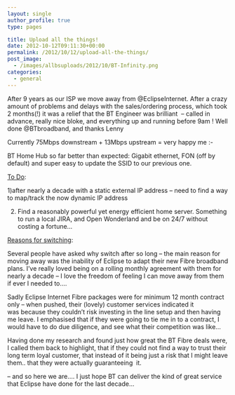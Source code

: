 ```yaml
---
layout: single
author_profile: true
type: pages

title: Upload all the things!
date: 2012-10-12T09:11:30+00:00
permalink: /2012/10/12/upload-all-the-things/
post_image:
  - /images/allbsuploads/2012/10/BT-Infinity.png
categories:
  - general
---
```

After 9 years as our ISP we move away from @EclipseInternet. After a crazy amount of problems and delays with the sales/ordering process, which took 2 months(!) it was a relief that the BT Engineer was brilliant  &#8211; called in advance, really nice bloke, and everything up and running before 9am ! Well done @BTbroadband, and thanks Lenny

Currently 75Mbps downstream + 13Mbps upstream = very happy me <img src="http://allbs.co.uk/wp-includes/images/smilies/simple-smile.png" alt=":-)" class="wp-smiley" style="height: 1em; max-height: 1em;" />

BT Home Hub so far better than expected: Gigabit ethernet, FON (off by default) and super easy to update the SSID to our previous one.

<span style="text-decoration: underline;">To Do</span>:

1)after nearly a decade with a static external IP address &#8211; need to find a way to map/track the now dynamic IP address

2) Find a reasonably powerful yet energy efficient home server. Something to run a local JIRA, and Open Wonderland and be on 24/7 without costing a fortune&#8230;

<span style="text-decoration: underline;">Reasons for switching</span>:

Several people have asked why switch after so long &#8211; the main reason for moving away was the inability of Eclipse to adapt their new Fibre broadband plans. I&#8217;ve really loved being on a rolling monthly agreement with them for nearly a decade &#8211; I love the freedom of feeling I can move away from them if ever I needed to&#8230;.

Sadly Eclipse Internet Fibre packages were for minimum 12 month contract only &#8211; when pushed, their (lovely) customer services indicated it was because they couldn&#8217;t risk investing in the line setup and then having me leave. I emphasised that if they were going to tie me in to a contract, I would have to do due diligence, and see what their competition was like&#8230;

Having done my research and found just how great the BT Fibre deals were, I called them back to highlight, that if they could not find a way to trust their long term loyal customer, that instead of it being just a risk that I might leave them.. that they were actually guaranteeing  it.

&#8211; and so here we are&#8230;. I just hope BT can deliver the kind of great service that Eclipse have done for the last decade&#8230;
